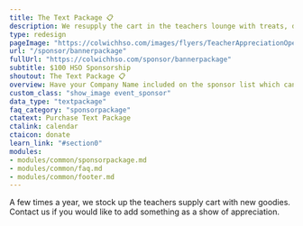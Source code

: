 ```yaml
---
title: The Text Package 📋
description: We resupply the cart in the teachers lounge with treats, drinks, supplies and more.
type: redesign
pageImage: "https://colwichhso.com/images/flyers/TeacherAppreciationOpenGraph.jpg"
url: "/sponsor/bannerpackage"
fullUrl: "https://colwichhso.com/sponsor/bannerpackage"
subtitle: $100 HSO Sponsorship
shoutout: The Text Package 📋
overview: Have your Company Name included on the sponsor list which can be found on the banner, the Carnival website, and event flyers. We'll also promote you on Facebook! Includes 2 admission tickets.
custom_class: "show_image event_sponsor"
data_type: "textpackage"
faq_category: "sponsorpackage"
ctatext: Purchase Text Package
ctalink: calendar
ctaicon: donate
learn_link: "#section0"
modules:
- modules/common/sponsorpackage.md
- modules/common/faq.md
- modules/common/footer.md 
---
```

A few times a year, we stock up the teachers supply cart with new goodies. Contact us if you would like to add something as a show of appreciation.